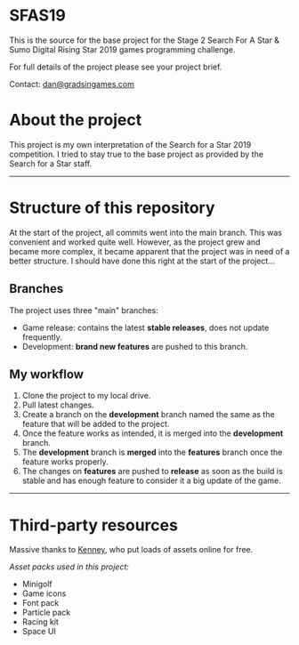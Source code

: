 # SFAS19

This is the source for the base project for the Stage 2 Search For A Star & Sumo Digital Rising Star 2019 games programming challenge.

For full details of the project please see your project brief.

Contact: dan@gradsingames.com

# About the project

This project is my own interpretation of the Search for a Star 2019 competition. I tried to stay true to the base project as provided by the Search for a Star staff.



---


# Structure of this repository

At the start of the project, all commits went into the main branch. This was convenient and worked quite well. However, as the project grew and became more complex, it became apparent that the project was in need of a better structure. I should have done this right at the start of the project...

## Branches

The project uses three "main" branches:

- Game release: contains the latest **stable releases**, does not update frequently.
- Development: **brand new features** are pushed to this branch.

## My workflow

1. Clone the project to my local drive.
2. Pull latest changes.
3. Create a branch on the **development** branch named the same as the feature that will be added to the project.
4. Once the feature works as intended, it is merged into the **development** branch.
5. The **development** branch is **merged** into the **features** branch once the feature works properly.
6. The changes on **features** are pushed to **release** as soon as the build is stable and has enough feature to consider it a big update of the game.



---


# Third-party resources

Massive thanks to [Kenney](https://kenney.nl), who put loads of assets online for free.

*Asset packs used in this project:*

- Minigolf
- Game icons
- Font pack
- Particle pack
- Racing kit
- Space UI